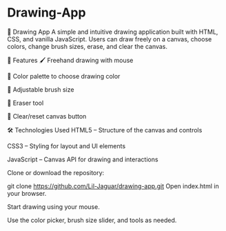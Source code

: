 # Drawing-App
🎨 Drawing App
A simple and intuitive drawing application built with HTML, CSS, and vanilla JavaScript. Users can draw freely on a canvas, choose colors, change brush sizes, erase, and clear the canvas.

🚀 Features
🖌️ Freehand drawing with mouse

🎨 Color palette to choose drawing color

📏 Adjustable brush size

🧽 Eraser tool

🧼 Clear/reset canvas button

🛠️ Technologies Used
HTML5 – Structure of the canvas and controls

CSS3 – Styling for layout and UI elements

JavaScript – Canvas API for drawing and interactions


Clone or download the repository:

git clone https://github.com/Lil-Jaguar/drawing-app.git
Open index.html in your browser.

Start drawing using your mouse.

Use the color picker, brush size slider, and tools as needed.
